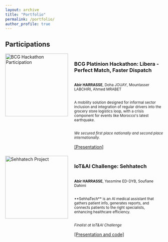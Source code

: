 ```yaml
---
layout: archive
title: "Portfolio"
permalink: /portfolio/
author_profile: true
---
```


## Participations

<div style="display: flex; margin-bottom: 20px; align-items: stretch;">
  <img src="https://abirharrasse.github.io/images/photo_abir.jpeg" alt="BCG Hackathon Participation" style="width: 200px; object-fit: cover; margin-right: 20px;">
  <div style="display: flex; flex-direction: column; justify-content: space-between;">
    <h3>BCG Platinion Hackathon: Libera - Perfect Match, Faster Dispatch</h3>
    <p><small><strong>Abir HARRASSE</strong>, Doha JOUAY, Mountasser LABCHIRI, Ahmed MRABET</small></p>
    <p><small>A mobility solution designed for informal sector inclusion and integration of regular drivers into the grocery store logistics loop, with a crisis component for events like Morocco's latest earthquake.</small></p>
    <p><small><em>We secured first place nationally and second place internationally.</em></small></p>
    <a href="https://github.com/abirharrasse/abirharrasse.github.io/files/BCG_Platinion_Presentation.pdf">[Presentation]</a>
  </div>
</div>


<div style="display: flex; margin-bottom: 20px; align-items: stretch;">
  <img src="https://github.com/abirharrasse/abirharrasse.github.io/images/Iot&AI challenge.JPG" alt="Sehhatech Project" style="width: 200px; object-fit: cover; margin-right: 20px;">
  <div style="display: flex; flex-direction: column; justify-content: space-between;">
    <h3>IoT&AI Challenge: Sehhatech</h3>
    <p><small><strong>Abir HARRASSE</strong>, Yassmine ED-DYB, Soufiane Dahimi</small></p>
    <p><small>**SehhaTech** is an AI medical assistant that gathers patient info, generates reports, and connects patients to the right specialists, enhancing healthcare efficiency.</small></p>
    <p><small><em>Finalist at IoT&AI Challenge</em></small></p>
    <a href="[https://github.com/abirharrasse/abirharrasse.github.io/files/BCG_Platinion_Presentation.pdf](https://github.com/MoroccoAI/2023-GenAI-Hackathon/tree/main/SehhaTech)">[Presentation and code]</a>
  </div>
</div>
